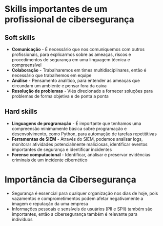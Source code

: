 # Skills importantes de um profissional de cibersegurança

## Soft skills
* **Comunicação** - É necessário que nos comuniquemos com outros profissionais, para explicarmos sobre as ameaças, riscos e procedimentos de segurança em uma linguagem técnica e compreensível
* **Colaboração** - Trabalharemos em times multidisciplinares, então é necessário que trabalhemos em equipe
* **Análise** - Pensamento analítico, para entender as ameaças que circundam um ambiente e pensar fora da caixa
* **Resolução de problemas** - Viés direcionado a fornecer soluções para problemas de forma objetiva e de ponta a ponta
## Hard skills
* **Linguagens de programação** - É importante que tenhamos uma compreensão minimamente básica sobre programação e desenvolvimento, como Python, para automação de tarefas repetititivas
* **Ferramentas de SIEM** - Através do SIEM, podemos analisar logs, monitorar atividades potencialmente maliciosas, identificar eventos importantes de segurança e identificar incidentes
* **Forense computacional** - Identificar, analisar e preservar evidências criminais de um incidente cibernético

# Importância da Cibersegurança
* Segurança é essencial para qualquer organização nos dias de hoje, pois vazamentos e comprometimentos podem afetar negativamente a imagem e reputação da uma empresa
* Informações pessoais e sensíveis de usuários (PII e SPII) também são importantes, então a cibersegurança também é relevante para indivíduos
